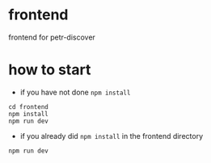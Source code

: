 # frontend
frontend for petr-discover

# how to start
 - if you have not done `npm install`

```
cd frontend
npm install
npm run dev
```

- if you already did `npm install` in the frontend directory

```
npm run dev
```

